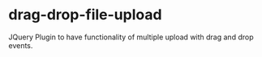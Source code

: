 # drag-drop-file-upload
JQuery Plugin to have functionality of multiple upload with drag and drop events.
